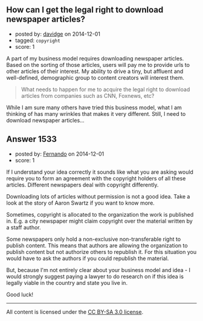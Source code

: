 ## How can I get the legal right to download newspaper articles?

- posted by: [davidge](https://stackexchange.com/users/5417773/davidge) on 2014-12-01
- tagged: `copyright`
- score: 1

<p>A part of my business model requires downloading newspaper articles. Based on the sorting of those articles, users will pay me to provide urls to other articles of their interest. My ability to drive a tiny, but affluent and well-defined, demographic group to content creators will interest them.</p>

<blockquote>
  <p>What needs to happen for me to acquire the legal right to download articles from companies such as CNN, Foxnews, etc?</p>
</blockquote>

<p>While I am sure many others have tried this business model, what I am thinking of has many wrinkles that makes it very different. Still, I need to download newspaper articles...</p>



## Answer 1533

- posted by: [Fernando](https://stackexchange.com/users/5092626/fernando) on 2014-12-01
- score: 1

<p>If I understand your idea correctly it sounds like what you are asking would require you to form an agreement with the copyright holders of all these articles. Different newspapers deal with copyright differently.</p>

<p>Downloading lots of articles without permission is not a good idea. Take a look at the story of Aaron Swartz if you want to know more.</p>

<p>Sometimes, copyright is allocated to the organization the work is published in. E.g. a city newspaper might claim copyright over the material written by a staff author.</p>

<p>Some newspapers only hold a non-exclusive non-transferable right to publish content. This means that authors are allowing the organization to publish content but not authorize others to republish it. For this situation you would have to ask the authors if you could republish the material.</p>

<p>But, because I'm not entirely clear about your business model and idea - I would strongly suggest paying a lawyer to do research on if this idea is legally viable in the country and state you live in.</p>

<p>Good luck!</p>




---

All content is licensed under the [CC BY-SA 3.0 license](https://creativecommons.org/licenses/by-sa/3.0/).
